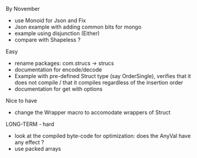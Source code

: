 By November
- use Monoid for Json and Fix
- Json example with adding common bits for mongo
- example using disjunction (Either)
- compare with Shapeless ?

Easy
- rename packages: com.strucs -> strucs
- documentation for encode/decode
- Example with pre-defined Struct type (say OrderSingle), verifies that it does not compile / that it compiles regardless of the insertion order
- documentation for get with options

Nice to have
- change the Wrapper macro to accomodate wrappers of Struct

LONG-TERM - hard
- look at the compiled byte-code for optimization: does the AnyVal have any effect ?
- use packed arrays
